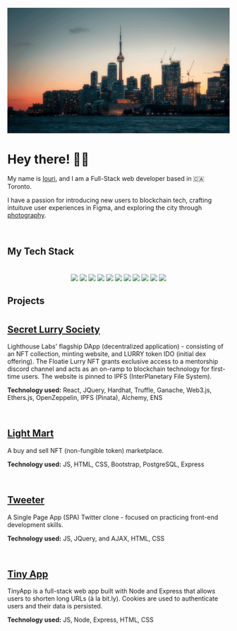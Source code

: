 ![Toronto background](https://github.com/iourivolkov/iourivolkov/blob/main/toronto.png?raw=true)



# Hey there! 👋🏻

My name is [Iouri](https://www.linkedin.com/in/iourivolkov/), and I am a Full-Stack web developer based in 🇨🇦 Toronto. 


I have a passion for introducing new users to blockchain tech, crafting intuituve user experiences in Figma, and exploring the city through [photography](https://500px.com/p/ayureeeee?view=photos).

<br/>

## My Tech Stack 
#

<p align="center">

<img src="https://img.shields.io/badge/PostgreSQL-316192?style=for-the-badge&logo=postgresql&logoColor=white" />

<img src="https://img.shields.io/badge/React-20232A?style=for-the-badge&logo=react&logoColor=61DAFB" />

<img src="https://img.shields.io/badge/Node.js-339933?style=for-the-badge&logo=nodedotjs&logoColor=white" />

<img src="https://img.shields.io/badge/CSS3-1572B6?style=for-the-badge&logo=css3&logoColor=white" />

<img src="https://img.shields.io/badge/HTML5-E34F26?style=for-the-badge&logo=html5&logoColor=white" />

<img src="https://img.shields.io/badge/jQuery-0769AD?style=for-the-badge&logo=jquery&logoColor=white"/>

<img src="https://img.shields.io/badge/Figma-F24E1E?style=for-the-badge&logo=figma&logoColor=white"/>

<img src="https://img.shields.io/badge/Adobe%20Photoshop-31A8FF?style=for-the-badge&logo=Adobe%20Photoshop&logoColor=black"/>

<img src="https://img.shields.io/badge/Express.js-000000?style=for-the-badge&logo=express&logoColor=white"/>

<img src="https://img.shields.io/badge/Solidity-e6e6e6?style=for-the-badge&logo=solidity&logoColor=black"/>

<img src="https://img.shields.io/badge/GIT-E44C30?style=for-the-badge&logo=git&logoColor=white"/>

</p>

## Projects
#
[<h2>Secret Lurry Society</h2>](https://github.com/iourivolkov/Lurry-Contract-Website)


Lighthouse Labs' flagship DApp (decentralized application)  - consisting of an NFT collection, minting website, and LURRY token IDO (initial dex offering). The Floatie Lurry NFT grants exclusive access to a mentorship discord channel and acts as an on-ramp to blockchain technology for first-time users.  The website is pinned to IPFS (InterPlanetary File System).

<b>Technology used:</b>  React, JQuery, Hardhat, Truffle, Ganache, Web3.js, Ethers.js, OpenZeppelin, IPFS (Pinata), Alchemy, ENS 

<br/>


[<h2>Light Mart</h2>](https://github.com/iourivolkov/LightMart)

A buy and sell NFT (non-fungible token) marketplace. <br/>

<b>Technology used:</b> JS, HTML, CSS, Bootstrap, PostgreSQL, Express

<br/>

[<h2>Tweeter</h2>](https://github.com/iourivolkov/tweeter-app)

A Single Page App (SPA) Twitter clone - focused on practicing front-end development skills.

<b>Technology used:</b> JS, JQuery, and AJAX, HTML, CSS

<br/>

[<h2>Tiny App</h2>](https://github.com/iourivolkov/tinyapp)

TinyApp is a full-stack web app built with Node and Express that allows users to shorten long URLs (à la bit.ly). Cookies are used to authenticate users and their data is persisted.

<b>Technology used:</b> JS, Node, Express, HTML, CSS










































